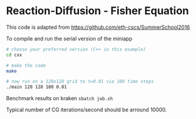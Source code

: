 # Reaction-Diffusion - Fisher Equation

This code is adapted from https://github.com/eth-cscs/SummerSchool2016

To compile and run the serial version of the miniapp

```bash
# choose your preferred version (C++ in this example)
cd cxx

# make the code
make

# now run on a 128x128 grid to t=0.01 via 100 time steps
./main 128 128 100 0.01
```

Benchmark results on kraken `sbatch job.sh`

Typical number of CG iterations/second should be arround 10000.
